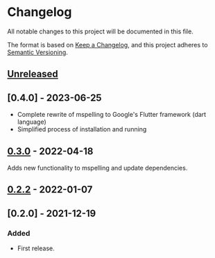 # Changelog
All notable changes to this project will be documented in this file.

The format is based on [Keep a Changelog](https://keepachangelog.com/en/1.0.0/),
and this project adheres to [Semantic Versioning](https://semver.org/spec/v2.0.0.html).


## [Unreleased]

## [0.4.0] - 2023-06-25
- Complete rewrite of mspelling to Google's Flutter framework (dart language)
- Simplified process of installation and running

## [0.3.0] - 2022-04-18
Adds new functionality to mspelling and update dependencies.

## [0.2.2] - 2022-01-07

## [0.2.0] - 2021-12-19
### Added
- First release.

[Unreleased]: https://github.com/mario-bermonti/mspelling/compare/v0.3.0...HEAD
[0.3.0]: https://github.com/mario-bermonti/mspelling/compare/v0.2.2...v0.3.0
[0.2.2]: https://github.com/mario-bermonti/mspelling/compare/v0.2.1...v0.2.2
[0.2.1]: https://github.com/mario-bermonti/mspelling/compare/releases/tag/v0.2.1
